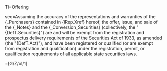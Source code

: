 Ti=Offering

sec=Assuming the accuracy of the representations and warranties of the {_Purchasers} contained in {iRep.Xref} hereof, the offer, issue, and sale of the {_Notes} and the {_Conversion_Securities} (collectively, the "{DefT.Securities}") are and will be exempt from the registration and prospectus delivery requirements of the Securities Act of 1933, as amended (the "{DefT.Act}"), and have been registered or qualified (or are exempt from registration and qualification) under the registration, permit, or qualification requirements of all applicable state securities laws.

=[G/Z/ol/1]
